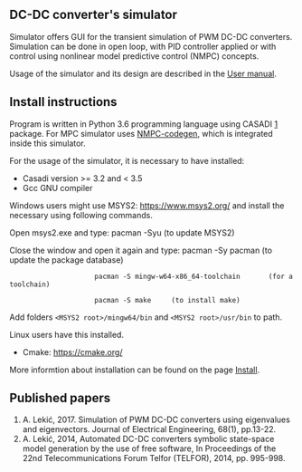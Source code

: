 ## DC-DC converter's simulator
Simulator offers GUI for the transient simulation of PWM DC-DC converters. Simulation can be done in open loop,
with PID controller applied or with control using nonlinear model predictive control (NMPC) concepts. 

Usage of the simulator and its design are described in the [User manual](https://github.com/kul-forbes/dc_dc_simulator/blob/master/Tutorial.pdf).

## Install instructions
Program is written in Python 3.6 programming language using CASADI [1](https://github.com/casadi/casadi/wiki) package. For MPC simulator uses [NMPC-codegen](https://kul-forbes.github.io/nmpc-codegen/), which is integrated inside this simulator. 

For the usage of the simulator, it is necessary to 
have installed:
- Casadi version >= 3.2 and < 3.5
- Gcc GNU compiler 

Windows users might use MSYS2: https://www.msys2.org/ and install the necessary using following commands.

Open msys2.exe and type: pacman -Syu	(to update MSYS2)

Close the window and open it again and type: pacman -Sy pacman		(to update the package database)
						
						 pacman -S mingw-w64-x86_64-toolchain		(for a toolchain)
						 
						 pacman -S make		(to install make)
						 
Add folders `<MSYS2 root>/mingw64/bin` and `<MSYS2 root>/usr/bin` to path.

Linux users have this installed.		 			

- Cmake: https://cmake.org/

More informtion about installation can be found on the page [Install](https://kul-forbes.github.io/nmpc-codegen/install/Python_install.html).

## Published papers 
1) A. Lekić, 2017. Simulation of PWM DC-DC converters using eigenvalues and eigenvectors. Journal of Electrical Engineering, 68(1), pp.13-22.
2) A. Lekić, 2014, Automated DC-DC converters symbolic state-space model generation by the use of free software, In Proceedings of the 22nd Telecommunications Forum Telfor (TELFOR), 2014, pp. 995-998.




